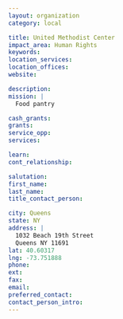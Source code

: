 ```yaml
---
layout: organization
category: local

title: United Methodist Center
impact_area: Human Rights
keywords: 
location_services: 
location_offices: 
website: 

description: 
mission: |
  Food pantry

cash_grants: 
grants: 
service_opp: 
services: 

learn: 
cont_relationship: 

salutation: 
first_name: 
last_name: 
title_contact_person: 

city: Queens
state: NY
address: |
  1032 Beach 19th Street    
  Queens NY 11691
lat: 40.60317
lng: -73.751888
phone: 
ext: 
fax: 
email: 
preferred_contact: 
contact_person_intro: 
---
```

